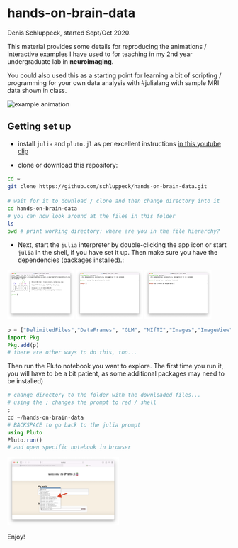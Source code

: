# hands-on-brain-data

Denis Schluppeck, started Sept/Oct 2020.

This material provides some details for reproducing the animations / interactive examples I have used to for teaching in my 2nd year undergraduate lab in **neuroimaging**. 

You could also used this as a starting point for learning a bit of scripting / programming for your  own data analysis with #julialang with sample MRI data shown in class.

<img src="julia-gif.gif" alt="example animation"> 

## Getting set up

- install `julia` and `pluto.jl` as per excellent instructions [in this youtube clip](https://www.youtube.com/watch?v=OOjKEgbt8AI&list=PLP8iPy9hna6Q2Kr16aWPOKE0dz9OnsnIJ&index=21&t=204s)

- clone or download this repository:
```bash
cd ~
git clone https://github.com/schluppeck/hands-on-brain-data.git

# wait for it to download / clone and then change directory into it
cd hands-on-brain-data
# you can now look around at the files in this folder
ls
pwd # print working directory: where are you in the file hierarchy?
```

- Next, start the `julia` interpreter by double-clicking the app icon or start `julia` in the shell, if you have set it up. Then make sure you have the dependencies (packages installed).:

<img src="./julia.png" width="30%"/> <img src="./julia-shell.png" width="30%"/>  <img src="./julia-cd.png" width="30%"/>


```julia
p = ["DelimitedFiles","DataFrames", "GLM", "NIfTI","Images","ImageView","Plots","Pluto","PlutoUI"]
import Pkg
Pkg.add(p)
# there are other ways to do this, too...
```

Then run the Pluto notebook you want to explore. The first time you run it, you will have to be a bit patient, as some additional packages may need to be installed)

```julia
# change directory to the folder with the downloaded files...
# using the ; changes the prompt to red / shell
;  
cd ~/hands-on-brain-data
# BACKSPACE to go back to the julia prompt
using Pluto
Pluto.run()
# and open specific notebook in browser
```

<img src="./pluto-notebook.png" width="50%"/>


Enjoy!